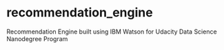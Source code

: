 # recommendation_engine
Recommendation Engine built using IBM Watson for Udacity Data Science Nanodegree Program
